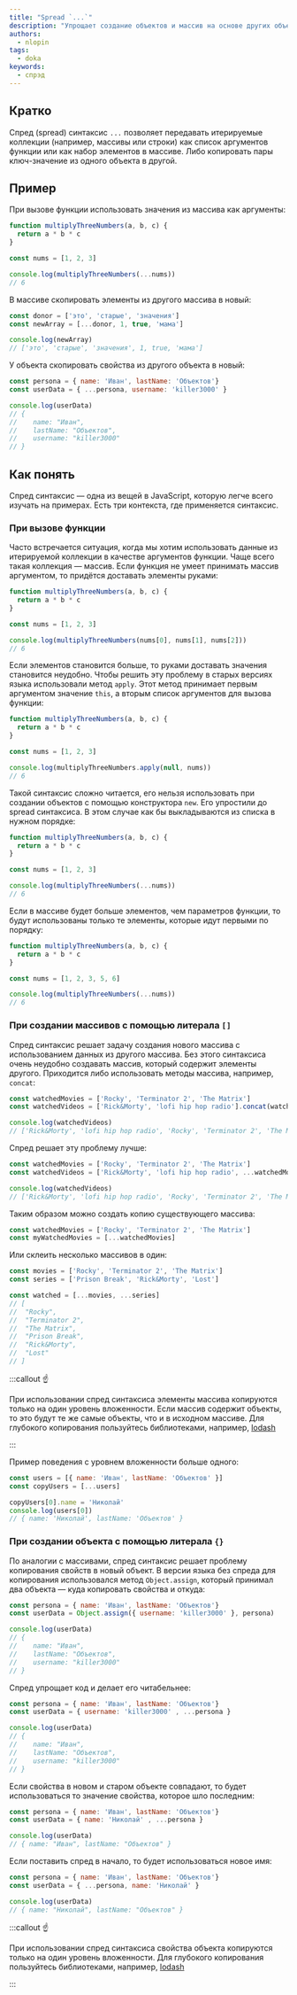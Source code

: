 ```yaml
---
title: "Spread `...`"
description: "Упрощает создание объектов и массив на основе других объектов и массивов"
authors:
  - nlopin
tags:
  - doka
keywords:
  - спрэд
---
```


## Кратко

Спред (spread) синтаксис `...` позволяет передавать итерируемые коллекции (например, массивы или строки) как список аргументов функции или как набор элементов в массиве. Либо копировать пары ключ-значение из одного объекта в другой.

## Пример

При вызове функции использовать значения из массива как аргументы:

```js
function multiplyThreeNumbers(a, b, c) {
  return a * b * c
}

const nums = [1, 2, 3]

console.log(multiplyThreeNumbers(...nums))
// 6
```

В массиве скопировать элементы из другого массива в новый:

```js
const donor = ['это', 'старые', 'значения']
const newArray = [...donor, 1, true, 'мама']

console.log(newArray)
// ['это', 'старые', 'значения', 1, true, 'мама']
```

У объекта скопировать свойства из другого объекта в новый:

```js
const persona = { name: 'Иван', lastName: 'Объектов'}
const userData = { ...persona, username: 'killer3000' }

console.log(userData)
// {
//    name: "Иван",
//    lastName: "Объектов",
//    username: "killer3000"
// }
```

## Как понять

Спред синтаксис — одна из вещей в JavaScript, которую легче всего изучать на примерах. Есть три контекста, где применяется синтаксис.

### При вызове функции

Часто встречается ситуация, когда мы хотим использовать данные из итерируемой коллекции в качестве аргументов функции. Чаще всего такая коллекция — массив. Если функция не умеет принимать массив аргументом, то придётся доставать элементы руками:

```js
function multiplyThreeNumbers(a, b, c) {
  return a * b * c
}

const nums = [1, 2, 3]

console.log(multiplyThreeNumbers(nums[0], nums[1], nums[2]))
// 6
```

Если элементов становится больше, то руками доставать значения становится неудобно. Чтобы решить эту проблему в старых версиях языка использовали метод `apply`. Этот метод принимает первым аргументом значение `this`, а вторым список аргументов для вызова функции:

```js
function multiplyThreeNumbers(a, b, c) {
  return a * b * c
}

const nums = [1, 2, 3]

console.log(multiplyThreeNumbers.apply(null, nums))
// 6
```

Такой синтаксис сложно читается, его нельзя использовать при создании объектов с помощью конструктора `new`. Его упростили до spread синтаксиса. В этом случае как бы выкладываются из списка в нужном порядке:

```js
function multiplyThreeNumbers(a, b, c) {
  return a * b * c
}

const nums = [1, 2, 3]

console.log(multiplyThreeNumbers(...nums))
// 6
```

Если в массиве будет больше элементов, чем параметров функции, то будут использованы только те элементы, которые идут первыми по порядку:

```js
function multiplyThreeNumbers(a, b, c) {
  return a * b * c
}

const nums = [1, 2, 3, 5, 6]

console.log(multiplyThreeNumbers(...nums))
// 6
```

### При создании массивов с помощью литерала `[]`

Спред синтаксис решает задачу создания нового массива с использованием данных из другого массива. Без этого синтаксиса очень неудобно создавать массив, который содержит элементы другого. Приходится либо использовать методы массива, например, `concat`:

```js
const watchedMovies = ['Rocky', 'Terminator 2', 'The Matrix']
const watchedVideos = ['Rick&Morty', 'lofi hip hop radio'].concat(watchedMovies)

console.log(watchedVideos)
// ['Rick&Morty', 'lofi hip hop radio', 'Rocky', 'Terminator 2', 'The Matrix']
```

Спред решает эту проблему лучше:

```js
const watchedMovies = ['Rocky', 'Terminator 2', 'The Matrix']
const watchedVideos = ['Rick&Morty', 'lofi hip hop radio', ...watchedMovies]

console.log(watchedVideos)
// ['Rick&Morty', 'lofi hip hop radio', 'Rocky', 'Terminator 2', 'The Matrix']

```

Таким образом можно создать копию существующего массива:

```js
const watchedMovies = ['Rocky', 'Terminator 2', 'The Matrix']
const myWatchedMovies = [...watchedMovies]
```

Или склеить несколько массивов в один:

```js
const movies = ['Rocky', 'Terminator 2', 'The Matrix']
const series = ['Prison Break', 'Rick&Morty', 'Lost']

const watched = [...movies, ...series]
// [
//  "Rocky",
//  "Terminator 2",
//  "The Matrix",
//  "Prison Break",
//  "Rick&Morty",
//  "Lost"
// ]
```

:::callout ☝️

При использовании спред синтаксиса элементы массива копируются только на один уровень вложенности. Если массив содержит объекты, то это будут те же самые объекты, что и в исходном массиве. Для глубокого копирования пользуйтесь библиотеками, например, [lodash](https://lodash.com/docs/4.17.15#cloneDeep)

:::

Пример поведения с уровнем вложенности больше одного:

```js
const users = [{ name: 'Иван', lastName: 'Объектов' }]
const copyUsers = [...users]

copyUsers[0].name = 'Николай'
console.log(users[0])
// { name: 'Николай', lastName: 'Объектов' }
```

### При создании объекта с помощью литерала `{}`

По аналогии с массивами, спред синтаксис решает проблему копирования свойств в новый объект. В версии языка без спреда для копирования использовался метод `Object.assign`, который принимал два объекта — куда копировать свойства и откуда:

```js
const persona = { name: 'Иван', lastName: 'Объектов'}
const userData = Object.assign({ username: 'killer3000' }, persona)

console.log(userData)
// {
//    name: "Иван",
//    lastName: "Объектов",
//    username: "killer3000"
// }
```

Спред упрощает код и делает его читабельнее:

```js
const persona = { name: 'Иван', lastName: 'Объектов'}
const userData = { username: 'killer3000' , ...persona }

console.log(userData)
// {
//    name: "Иван",
//    lastName: "Объектов",
//    username: "killer3000"
// }
```

Если свойства в новом и старом объекте совпадают, то будет использоваться то значение свойства, которое шло последним:

```js
const persona = { name: 'Иван', lastName: 'Объектов'}
const userData = { name: 'Николай' , ...persona }

console.log(userData)
// { name: "Иван", lastName: "Объектов" }
```

Если поставить спред в начало, то будет использоваться новое имя:

```js
const persona = { name: 'Иван', lastName: 'Объектов'}
const userData = { ...persona, name: 'Николай' }

console.log(userData)
// { name: "Николай", lastName: "Объектов" }
```

:::callout ☝️

При использовании спред синтаксиса свойства объекта копируются только на один уровень вложенности. Для глубокого копирования пользуйтесь библиотеками, например, [lodash](https://lodash.com/docs/4.17.15#cloneDeep)

:::

